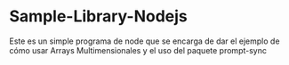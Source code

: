# Sample-Library-Nodejs
Este es un simple programa de node que se encarga de dar el ejemplo de cómo usar Arrays Multimensionales y el uso del paquete prompt-sync
